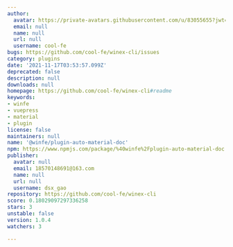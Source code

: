 ```yaml
---
author:
  avatar: https://private-avatars.githubusercontent.com/u/83055655?jwt=eyJhbGciOiJIUzI1NiIsInR5cCI6IkpXVCJ9.eyJpc3MiOiJnaXRodWIuY29tIiwiYXVkIjoicmF3LmdpdGh1YnVzZXJjb250ZW50LmNvbSIsImtleSI6ImtleTEiLCJleHAiOjE3MzQ2NTU5MjAsIm5iZiI6MTczNDY1NDcyMCwicGF0aCI6Ii91LzgzMDU1NjU1In0.zjMDpUCSQH8Op5jkcOmoSEpfW6CijK62Py2FKaAykNg&v=4
  email: null
  name: null
  url: null
  username: cool-fe
bugs: https://github.com/cool-fe/winex-cli/issues
category: plugins
date: '2021-11-17T03:53:57.099Z'
deprecated: false
description: null
downloads: null
homepage: https://github.com/cool-fe/winex-cli#readme
keywords:
- winfe
- vuepress
- material
- plugin
license: false
maintainers: null
name: '@winfe/plugin-auto-material-doc'
npm: https://www.npmjs.com/package/%40winfe%2Fplugin-auto-material-doc
publisher:
  avatar: null
  email: 18570148691@163.com
  name: null
  url: null
  username: dsx_gao
repository: https://github.com/cool-fe/winex-cli
score: 0.18029097297336258
stars: 3
unstable: false
version: 1.0.4
watchers: 3

---
```


